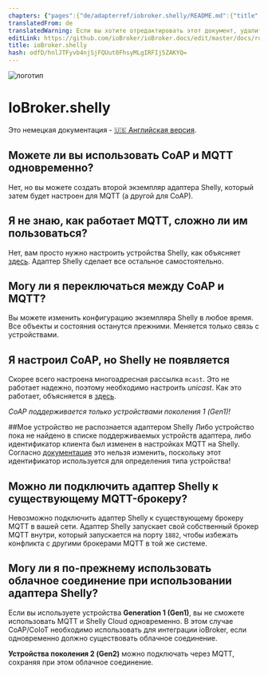 ```yaml
---
chapters: {"pages":{"de/adapterref/iobroker.shelly/README.md":{"title":{"de":"ioBroker.shelly"},"content":"de/adapterref/iobroker.shelly/README.md"},"de/adapterref/iobroker.shelly/protocol-coap.md":{"title":{"de":"ioBroker.shelly"},"content":"de/adapterref/iobroker.shelly/protocol-coap.md"},"de/adapterref/iobroker.shelly/protocol-mqtt.md":{"title":{"de":"ioBroker.shelly"},"content":"de/adapterref/iobroker.shelly/protocol-mqtt.md"},"de/adapterref/iobroker.shelly/restricted-login.md":{"title":{"de":"ioBroker.shelly"},"content":"de/adapterref/iobroker.shelly/restricted-login.md"},"de/adapterref/iobroker.shelly/state-changes.md":{"title":{"de":"ioBroker.shelly"},"content":"de/adapterref/iobroker.shelly/state-changes.md"},"de/adapterref/iobroker.shelly/faq.md":{"title":{"de":"ioBroker.shelly"},"content":"de/adapterref/iobroker.shelly/faq.md"},"de/adapterref/iobroker.shelly/debug.md":{"title":{"de":"ioBroker.shelly"},"content":"de/adapterref/iobroker.shelly/debug.md"}}}
translatedFrom: de
translatedWarning: Если вы хотите отредактировать этот документ, удалите поле «translationFrom», в противном случае этот документ будет снова автоматически переведен
editLink: https://github.com/ioBroker/ioBroker.docs/edit/master/docs/ru/adapterref/iobroker.shelly/faq.md
title: ioBroker.shelly
hash: odfD/hnlJTFyvb4njSjFQUut0FhsyMLgIRFIj5ZAKYQ=
---
```

![логотип](../../../de/admin/shelly.png)

# IoBroker.shelly
Это немецкая документация - [🇺🇸 Английская версия](../en/faq.md).

## Можете ли вы использовать CoAP и MQTT одновременно?
Нет, но вы можете создать второй экземпляр адаптера Shelly, который затем будет настроен для MQTT (а другой для CoAP).

## Я не знаю, как работает MQTT, сложно ли им пользоваться?
Нет, вам просто нужно настроить устройства Shelly, как объясняет [здесь](protocol-mqtt.md). Адаптер Shelly сделает все остальное самостоятельно.

## Могу ли я переключаться между CoAP и MQTT?
Вы можете изменить конфигурацию экземпляра Shelly в любое время. Все объекты и состояния останутся прежними. Меняется только связь с устройствами.

## Я настроил CoAP, но Shelly не появляется
Скорее всего настроена многоадресная рассылка `mcast`. Это не работает надежно, поэтому необходимо настроить *unicast*. Как это работает, объясняется в [здесь](protocol-coap.md).

*CoAP поддерживается только устройствами поколения 1 (Gen1)!*

##Мое устройство не распознается адаптером Shelly
Либо устройство пока не найдено в списке поддерживаемых устройств адаптера, либо идентификатор клиента был изменен в настройках MQTT на Shelly. Согласно [документация](protocol-mqtt.md) это нельзя изменить, поскольку этот идентификатор используется для определения типа устройства!

## Можно ли подключить адаптер Shelly к существующему MQTT-брокеру?
Невозможно подключить адаптер Shelly к существующему брокеру MQTT в вашей сети. Адаптер Shelly запускает свой собственный брокер MQTT внутри, который запускается на порту ``1882``, чтобы избежать конфликта с другими брокерами MQTT в той же системе.

## Могу ли я по-прежнему использовать облачное соединение при использовании адаптера Shelly?
Если вы используете устройства **Generation 1 (Gen1)**, вы не сможете использовать MQTT и Shelly Cloud одновременно. В этом случае CoAP/CoIoT необходимо использовать для интеграции ioBroker, если одновременно должно существовать облачное соединение.

**Устройства поколения 2 (Gen2)** можно подключать через MQTT, сохраняя при этом облачное соединение.